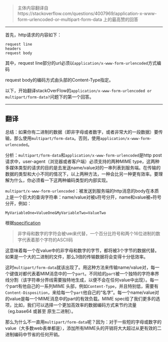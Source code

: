 > 主体内容翻译自https://stackoverflow.com/questions/4007969/application-x-www-form-urlencoded-or-multipart-form-data 上的最高赞的回答

---



首先，http请求的内容如下：

``` 
request line
headers
request body
```

其中，request line部分的url必须以`application/x-www-form-urlencoded`方式编码

request body的编码方式由头部的Content-Type指定。



以下，开始翻译stackOverFlow的`application/x-www-form-urlencoded or multipart/form-data?`问题下的第一个回答。

---

## 翻译

总结：如果你有二进制的数据（即非字母或者数字，或者非常大的一段数据）要传输，那么使用`multipart/form-data`。否则，使用`application/x-www-form-urlencoded`。

分析：`multipart/form-data`和`application/x-www-form-urlencoded`是http post请求中，user-agent（浏览器或者客户端）必须支持的两种MIME type，这两种多媒体类型的请求的目的是去发送name/value对的一串列表到服务端。在传输的数据的类型和大小不同的情况下，以上两种方法，一种会比另一种更有效率。要理解为什么，你必须看一下这两种编码类型的内部实现。

`multipart/x-www-form-urlencoded`：被发送到服务端的http消息的body在本质上是一个巨大的查询字符串：name/value对被`&`符号分开，name和value被`=`符号分开，例如：

`MyVariableOne=ValueOne&MyVariableTwo=ValueTwo`

根据[specification](https://www.w3.org/TR/html401/interact/forms.html) 

> 非字母和数字的字符会被`%HH`来代替，一个百分比符号和两个16位进制的数字代表着那个字符的ASCII码

这意味着每一个在value中的非字母和数字的字节，都将被3个字节的数据代替。如果是一个大的二进制的文件，那么3倍的传输数据将会变得十分低效率。

这时`multipart/form-data`就该出现了。用这种方法来传输name/value对，每一个键值对都代表着MIM消息中的一个`part`。不同给的`part`被一个独特的字符串界线分割（该字符串分界线需要独特地生成，以便不会在任何value中出现）。每一个part有他自己的一系列MIME 头部，例如`Content-Type`，并且特别低，需要有`Content-Disposition`，来给每一个`part`他自己的“名字”。每一个name/value对的value是每一个MIME消息中的part的有效负载。MIME spec给了我们更多的选项，比如，我们可以选择一个更加高效率的数据编码方式来节约流量（eg.base64 或甚至 原生二进制）。

那么为什么不一直用`multipart/form-data`呢？因为：对于一些短的字母或数字的value（大多数web表单都是），添加所有MIME头的开销将大大超过从更有效的二进制编码中节省的任何开销。

